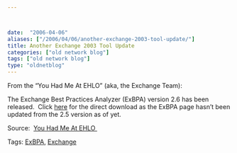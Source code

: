 ```yaml
---



date:  "2006-04-06"
aliases: ["/2006/04/06/another-exchange-2003-tool-update/"]
title: Another Exchange 2003 Tool Update
categories: ["old network blog"]
tags: ["old network blog"]
type: "oldnetblog"
---
```

From the &#8220;You Had Me At EHLO&#8221; (aka, the Exchange Team):


The Exchange Best Practices Analyzer (ExBPA) version 2.6 has been released.  Click <a href="http://www.microsoft.com/downloads/details.aspx?familyid=dbab201f-4bee-4943-ac22-e2ddbd258df3&#38;displaylang=en">here</a> for the direct download as the ExBPA page hasn&#8217;t been updated from the 2.5 version as of yet.


Source:  <a href="http://blogs.technet.com/exchange/archive/2006/04/05/424431.aspx">You Had Me At EHLO </a>


Tags: <a href="http://technorati.com/tag/ExBPA" title="See the Technorati tag page for 'ExBPA'." rel="tag">ExBPA</a>, <a href="http://technorati.com/tag/Exchange" title="See the Technorati tag page for 'Exchange'." rel="tag">Exchange</a>


